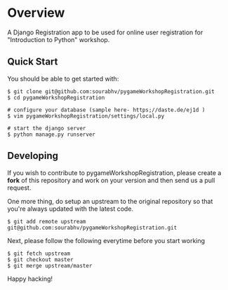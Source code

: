 Overview
========

A Django Registration app to be used for online user registration for "Introduction to Python" workshop.

Quick Start
-----------

You should be able to get started with:

    $ git clone git@github.com:sourabhv/pygameWorkshopRegistration.git
    $ cd pygameWorkshopRegistration 
    
    # configure your database (sample here- https;//daste.de/ej1d )
    $ vim pygameWorkshopRegistration/settings/local.py

    # start the django server
    $ python manage.py runserver

Developing
----------

If you wish to contribute to pygameWorkshopRegistration, please create a
**fork** of this repository and work on your version and then send us a pull request.

One more thing, do setup an upstream to the original repository so that you're
always updated with the latest code.

    $ git add remote upstream
    git@github.com:sourabhv/pygameWorkshopRegistration.git

Next, please follow the following everytime before you start working

    $ git fetch upstream
    $ git checkout master
    $ git merge upstream/master

Happy hacking!

